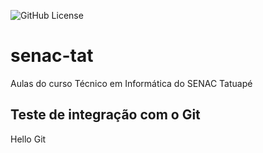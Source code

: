 ![GitHub License](https://img.shields.io/github/license/deyzzi/senac-tat)

# senac-tat
Aulas do curso Técnico em Informática do SENAC Tatuapé


## Teste de integração com o Git 
Hello Git 
 
